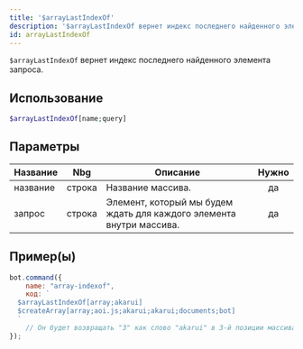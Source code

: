 ```yaml
---
title: '$arrayLastIndexOf'
description: '$arrayLastIndexOf вернет индекс последнего найденного элемента запроса.'
id: arrayLastIndexOf
---
```


`$arrayLastIndexOf` вернет индекс последнего найденного элемента запроса.

## Использование

```php
$arrayLastIndexOf[name;query]
```

## Параметры

| Название | Nbg    | Описание                                                             | Нужно |
| -------- | ------ | -------------------------------------------------------------------- |:-----:|
| название | строка | Название массива.                                                    |  да   |
| запрос   | строка | Элемент, который мы будем ждать для каждого элемента внутри массива. |  да   |

## Пример(ы)

```javascript
bot.command({
    name: "array-indexof",
    код: `
  $arrayLastIndexOf[array;akarui]
  $createArray[array;aoi.js;akarui;akarui;documents;bot]
  `
    // Он будет возвращать "3" как слово "akarui" в 3-й позиции массива.
});
```